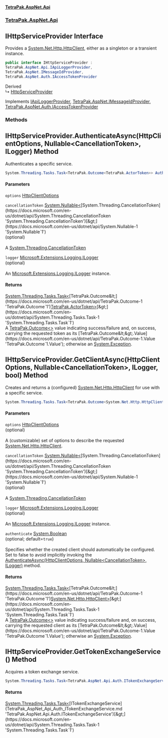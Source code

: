 #### [TetraPak.AspNet.Api](index.md 'index')
### [TetraPak.AspNet.Api](TetraPak_AspNet_Api.md 'TetraPak.AspNet.Api')
## IHttpServiceProvider Interface
Provides a [System.Net.Http.HttpClient](https://docs.microsoft.com/en-us/dotnet/api/System.Net.Http.HttpClient 'System.Net.Http.HttpClient'), either as a singleton or a transient instance.     
```csharp
public interface IHttpServiceProvider :
TetraPak.AspNet.Api.IApiLoggerProvider,
TetraPak.AspNet.IMessageIdProvider,
TetraPak.AspNet.Auth.IAccessTokenProvider
```

Derived  
&#8627; [HttpServiceProvider](TetraPak_AspNet_Api_HttpServiceProvider.md 'TetraPak.AspNet.Api.HttpServiceProvider')  

Implements [IApiLoggerProvider](TetraPak_AspNet_Api_IApiLoggerProvider.md 'TetraPak.AspNet.Api.IApiLoggerProvider'), [TetraPak.AspNet.IMessageIdProvider](https://docs.microsoft.com/en-us/dotnet/api/TetraPak.AspNet.IMessageIdProvider 'TetraPak.AspNet.IMessageIdProvider'), [TetraPak.AspNet.Auth.IAccessTokenProvider](https://docs.microsoft.com/en-us/dotnet/api/TetraPak.AspNet.Auth.IAccessTokenProvider 'TetraPak.AspNet.Auth.IAccessTokenProvider')  
### Methods
<a name='TetraPak_AspNet_Api_IHttpServiceProvider_AuthenticateAsync(TetraPak_AspNet_Api_HttpClientOptions_System_Nullable_System_Threading_CancellationToken__Microsoft_Extensions_Logging_ILogger)'></a>
## IHttpServiceProvider.AuthenticateAsync(HttpClientOptions, Nullable&lt;CancellationToken&gt;, ILogger) Method
Authenticates a specific service.   
```csharp
System.Threading.Tasks.Task<TetraPak.Outcome<TetraPak.ActorToken>> AuthenticateAsync(TetraPak.AspNet.Api.HttpClientOptions options, System.Nullable<System.Threading.CancellationToken> cancellationToken=null, Microsoft.Extensions.Logging.ILogger logger=null);
```
#### Parameters
<a name='TetraPak_AspNet_Api_IHttpServiceProvider_AuthenticateAsync(TetraPak_AspNet_Api_HttpClientOptions_System_Nullable_System_Threading_CancellationToken__Microsoft_Extensions_Logging_ILogger)_options'></a>
`options` [HttpClientOptions](TetraPak_AspNet_Api_HttpClientOptions.md 'TetraPak.AspNet.Api.HttpClientOptions')  
  
<a name='TetraPak_AspNet_Api_IHttpServiceProvider_AuthenticateAsync(TetraPak_AspNet_Api_HttpClientOptions_System_Nullable_System_Threading_CancellationToken__Microsoft_Extensions_Logging_ILogger)_cancellationToken'></a>
`cancellationToken` [System.Nullable&lt;](https://docs.microsoft.com/en-us/dotnet/api/System.Nullable-1 'System.Nullable`1')[System.Threading.CancellationToken](https://docs.microsoft.com/en-us/dotnet/api/System.Threading.CancellationToken 'System.Threading.CancellationToken')[&gt;](https://docs.microsoft.com/en-us/dotnet/api/System.Nullable-1 'System.Nullable`1')  
(optional)<br/>  
A [System.Threading.CancellationToken](https://docs.microsoft.com/en-us/dotnet/api/System.Threading.CancellationToken 'System.Threading.CancellationToken')
  
<a name='TetraPak_AspNet_Api_IHttpServiceProvider_AuthenticateAsync(TetraPak_AspNet_Api_HttpClientOptions_System_Nullable_System_Threading_CancellationToken__Microsoft_Extensions_Logging_ILogger)_logger'></a>
`logger` [Microsoft.Extensions.Logging.ILogger](https://docs.microsoft.com/en-us/dotnet/api/Microsoft.Extensions.Logging.ILogger 'Microsoft.Extensions.Logging.ILogger')  
(optional)<br/>  
An [Microsoft.Extensions.Logging.ILogger](https://docs.microsoft.com/en-us/dotnet/api/Microsoft.Extensions.Logging.ILogger 'Microsoft.Extensions.Logging.ILogger') instance.  
  
#### Returns
[System.Threading.Tasks.Task&lt;](https://docs.microsoft.com/en-us/dotnet/api/System.Threading.Tasks.Task-1 'System.Threading.Tasks.Task`1')[TetraPak.Outcome&lt;](https://docs.microsoft.com/en-us/dotnet/api/TetraPak.Outcome-1 'TetraPak.Outcome`1')[TetraPak.ActorToken](https://docs.microsoft.com/en-us/dotnet/api/TetraPak.ActorToken 'TetraPak.ActorToken')[&gt;](https://docs.microsoft.com/en-us/dotnet/api/TetraPak.Outcome-1 'TetraPak.Outcome`1')[&gt;](https://docs.microsoft.com/en-us/dotnet/api/System.Threading.Tasks.Task-1 'System.Threading.Tasks.Task`1')  
A [TetraPak.Outcome&lt;&gt;](https://docs.microsoft.com/en-us/dotnet/api/TetraPak.Outcome-1 'TetraPak.Outcome`1') value indicating success/failure and, on success, carrying  
the requested token as its [TetraPak.Outcome&lt;&gt;.Value](https://docs.microsoft.com/en-us/dotnet/api/TetraPak.Outcome-1.Value 'TetraPak.Outcome`1.Value'); otherwise an [System.Exception](https://docs.microsoft.com/en-us/dotnet/api/System.Exception 'System.Exception').  
  
<a name='TetraPak_AspNet_Api_IHttpServiceProvider_GetClientAsync(TetraPak_AspNet_Api_HttpClientOptions_System_Nullable_System_Threading_CancellationToken__Microsoft_Extensions_Logging_ILogger_bool)'></a>
## IHttpServiceProvider.GetClientAsync(HttpClientOptions, Nullable&lt;CancellationToken&gt;, ILogger, bool) Method
Creates and returns a (configured) [System.Net.Http.HttpClient](https://docs.microsoft.com/en-us/dotnet/api/System.Net.Http.HttpClient 'System.Net.Http.HttpClient') for use with a specific service.   
```csharp
System.Threading.Tasks.Task<TetraPak.Outcome<System.Net.Http.HttpClient>> GetClientAsync(TetraPak.AspNet.Api.HttpClientOptions options=null, System.Nullable<System.Threading.CancellationToken> cancellationToken=null, Microsoft.Extensions.Logging.ILogger logger=null, bool authenticate=true);
```
#### Parameters
<a name='TetraPak_AspNet_Api_IHttpServiceProvider_GetClientAsync(TetraPak_AspNet_Api_HttpClientOptions_System_Nullable_System_Threading_CancellationToken__Microsoft_Extensions_Logging_ILogger_bool)_options'></a>
`options` [HttpClientOptions](TetraPak_AspNet_Api_HttpClientOptions.md 'TetraPak.AspNet.Api.HttpClientOptions')  
(optional)<br/>  
A (customizable) set of options to describe the requested [System.Net.Http.HttpClient](https://docs.microsoft.com/en-us/dotnet/api/System.Net.Http.HttpClient 'System.Net.Http.HttpClient').  
  
<a name='TetraPak_AspNet_Api_IHttpServiceProvider_GetClientAsync(TetraPak_AspNet_Api_HttpClientOptions_System_Nullable_System_Threading_CancellationToken__Microsoft_Extensions_Logging_ILogger_bool)_cancellationToken'></a>
`cancellationToken` [System.Nullable&lt;](https://docs.microsoft.com/en-us/dotnet/api/System.Nullable-1 'System.Nullable`1')[System.Threading.CancellationToken](https://docs.microsoft.com/en-us/dotnet/api/System.Threading.CancellationToken 'System.Threading.CancellationToken')[&gt;](https://docs.microsoft.com/en-us/dotnet/api/System.Nullable-1 'System.Nullable`1')  
(optional)<br/>  
A [System.Threading.CancellationToken](https://docs.microsoft.com/en-us/dotnet/api/System.Threading.CancellationToken 'System.Threading.CancellationToken')
  
<a name='TetraPak_AspNet_Api_IHttpServiceProvider_GetClientAsync(TetraPak_AspNet_Api_HttpClientOptions_System_Nullable_System_Threading_CancellationToken__Microsoft_Extensions_Logging_ILogger_bool)_logger'></a>
`logger` [Microsoft.Extensions.Logging.ILogger](https://docs.microsoft.com/en-us/dotnet/api/Microsoft.Extensions.Logging.ILogger 'Microsoft.Extensions.Logging.ILogger')  
(optional)<br/>  
An [Microsoft.Extensions.Logging.ILogger](https://docs.microsoft.com/en-us/dotnet/api/Microsoft.Extensions.Logging.ILogger 'Microsoft.Extensions.Logging.ILogger') instance.  
  
<a name='TetraPak_AspNet_Api_IHttpServiceProvider_GetClientAsync(TetraPak_AspNet_Api_HttpClientOptions_System_Nullable_System_Threading_CancellationToken__Microsoft_Extensions_Logging_ILogger_bool)_authenticate'></a>
`authenticate` [System.Boolean](https://docs.microsoft.com/en-us/dotnet/api/System.Boolean 'System.Boolean')  
(optional; default=`true`)<br/>  
Specifies whether the created client should automatically be configured.  
Set to false to avoid implicitly invoking the [AuthenticateAsync(HttpClientOptions, Nullable&lt;CancellationToken&gt;, ILogger)](TetraPak_AspNet_Api_IHttpServiceProvider.md#TetraPak_AspNet_Api_IHttpServiceProvider_AuthenticateAsync(TetraPak_AspNet_Api_HttpClientOptions_System_Nullable_System_Threading_CancellationToken__Microsoft_Extensions_Logging_ILogger) 'TetraPak.AspNet.Api.IHttpServiceProvider.AuthenticateAsync(TetraPak.AspNet.Api.HttpClientOptions, System.Nullable&lt;System.Threading.CancellationToken&gt;, Microsoft.Extensions.Logging.ILogger)') method.   
  
#### Returns
[System.Threading.Tasks.Task&lt;](https://docs.microsoft.com/en-us/dotnet/api/System.Threading.Tasks.Task-1 'System.Threading.Tasks.Task`1')[TetraPak.Outcome&lt;](https://docs.microsoft.com/en-us/dotnet/api/TetraPak.Outcome-1 'TetraPak.Outcome`1')[System.Net.Http.HttpClient](https://docs.microsoft.com/en-us/dotnet/api/System.Net.Http.HttpClient 'System.Net.Http.HttpClient')[&gt;](https://docs.microsoft.com/en-us/dotnet/api/TetraPak.Outcome-1 'TetraPak.Outcome`1')[&gt;](https://docs.microsoft.com/en-us/dotnet/api/System.Threading.Tasks.Task-1 'System.Threading.Tasks.Task`1')  
A [TetraPak.Outcome&lt;&gt;](https://docs.microsoft.com/en-us/dotnet/api/TetraPak.Outcome-1 'TetraPak.Outcome`1') value indicating success/failure and, on success, carrying  
the requested client as its [TetraPak.Outcome&lt;&gt;.Value](https://docs.microsoft.com/en-us/dotnet/api/TetraPak.Outcome-1.Value 'TetraPak.Outcome`1.Value'); otherwise an [System.Exception](https://docs.microsoft.com/en-us/dotnet/api/System.Exception 'System.Exception').  
  
<a name='TetraPak_AspNet_Api_IHttpServiceProvider_GetTokenExchangeService()'></a>
## IHttpServiceProvider.GetTokenExchangeService() Method
Acquires a token exchange service.  
```csharp
System.Threading.Tasks.Task<TetraPak.AspNet.Api.Auth.ITokenExchangeService> GetTokenExchangeService();
```
#### Returns
[System.Threading.Tasks.Task&lt;](https://docs.microsoft.com/en-us/dotnet/api/System.Threading.Tasks.Task-1 'System.Threading.Tasks.Task`1')[ITokenExchangeService](TetraPak_AspNet_Api_Auth_ITokenExchangeService.md 'TetraPak.AspNet.Api.Auth.ITokenExchangeService')[&gt;](https://docs.microsoft.com/en-us/dotnet/api/System.Threading.Tasks.Task-1 'System.Threading.Tasks.Task`1')  
  
